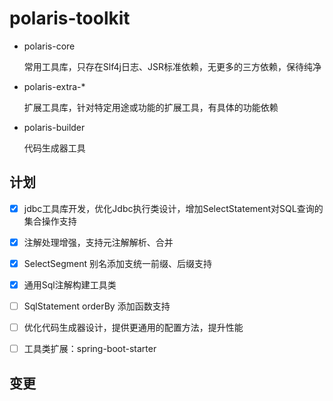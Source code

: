 # polaris-toolkit

- polaris-core

  常用工具库，只存在Slf4j日志、JSR标准依赖，无更多的三方依赖，保待纯净

- polaris-extra-*

  扩展工具库，针对特定用途或功能的扩展工具，有具体的功能依赖

- polaris-builder

  代码生成器工具

## 计划

- [x] jdbc工具库开发，优化Jdbc执行类设计，增加SelectStatement对SQL查询的集合操作支持
- [x] 注解处理增强，支持元注解解析、合并
- [x] SelectSegment 别名添加支统一前缀、后缀支持
- [x] 通用Sql注解构建工具类
- [ ] SqlStatement orderBy 添加函数支持
- [ ] 优化代码生成器设计，提供更通用的配置方法，提升性能
- [ ] 工具类扩展：spring-boot-starter


## 变更

